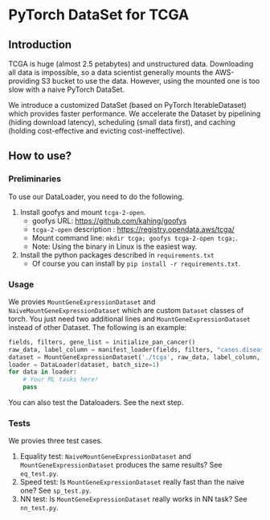 # PyTorch DataSet for TCGA

## Introduction

TCGA is huge (almost 2.5 petabytes) and unstructured data.
Downloading all data is impossible, so a data scientist generally mounts the AWS-providing S3 bucket to use the data.
However, using the mounted one is too slow with a naive PyTorch DataSet.

We introduce a customized DataSet (based on PyTorch IterableDataset) which provides faster performance.
We accelerate the Dataset by pipelining (hiding download latency), scheduling (small data first), and caching (holding cost-effective and evicting cost-ineffective).

## How to use?

### Preliminaries

To use our DataLoader, you need to do the following.

1. Install goofys and mount `tcga-2-open`.
    - goofys URL: https://github.com/kahing/goofys
    - `tcga-2-open` description : https://registry.opendata.aws/tcga/
    - Mount command line: `mkdir tcga; goofys tcga-2-open tcga;`.
    - Note: Using the binary in Linux is the easiest way.
2. Install the python packages described in `requirements.txt`
    - Of course you can install by `pip install -r requirements.txt`.

### Usage

We provies `MountGeneExpressionDataset` and `NaiveMountGeneExpressionDataset` which are custom `Dataset` classes of torch.
You just need two additional lines and `MountGeneExpressionDataset` instead of other Dataset.
The following is an example:

```python
fields, filters, gene_list = initialize_pan_cancer()
raw_data, label_column = manifest_loader(fields, filters, "cases.disease_type")
dataset = MountGeneExpressionDataset('./tcga', raw_data, label_column, gene_list)   # The first parameter is the mount point.
loader = DataLoader(dataset, batch_size=1)
for data in loader:
    # Your ML tasks here!
    pass
```

You can also test the Dataloaders.
See the next step.

### Tests

We provies three test cases.

1. Equality test: `NaiveMountGeneExpressionDataset` and `MountGeneExpressionDataset` produces the same results? See `eq_test.py`.
2. Speed test: Is `MountGeneExpressionDataset` really fast than the naive one? See `sp_test.py`.
3. NN test: Is `MountGeneExpressionDataset` really works in NN task? See `nn_test.py`.


